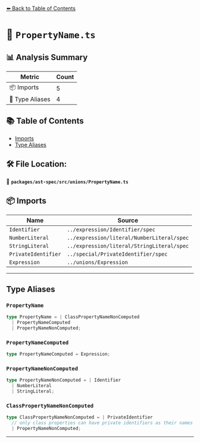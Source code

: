 [⬅️ Back to Table of Contents](../../../../index.md)

# 📄 `PropertyName.ts`

## 📊 Analysis Summary

| Metric | Count |
|--------|-------|
| 📦 Imports | 5 |
| 📑 Type Aliases | 4 |

## 📚 Table of Contents

- [Imports](#imports)
- [Type Aliases](#type-aliases)

## 🛠️ File Location:
📂 **`packages/ast-spec/src/unions/PropertyName.ts`**

## 📦 Imports

| Name | Source |
|------|--------|
| `Identifier` | `../expression/Identifier/spec` |
| `NumberLiteral` | `../expression/literal/NumberLiteral/spec` |
| `StringLiteral` | `../expression/literal/StringLiteral/spec` |
| `PrivateIdentifier` | `../special/PrivateIdentifier/spec` |
| `Expression` | `../unions/Expression` |


---

## Type Aliases

### `PropertyName`

```ts
type PropertyName = | ClassPropertyNameNonComputed
  | PropertyNameComputed
  | PropertyNameNonComputed;
```

### `PropertyNameComputed`

```ts
type PropertyNameComputed = Expression;
```

### `PropertyNameNonComputed`

```ts
type PropertyNameNonComputed = | Identifier
  | NumberLiteral
  | StringLiteral;
```

### `ClassPropertyNameNonComputed`

```ts
type ClassPropertyNameNonComputed = | PrivateIdentifier
  // only class properties can have private identifiers as their names
  | PropertyNameNonComputed;
```


---